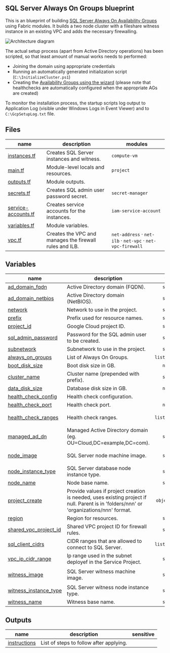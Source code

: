 ## SQL Server Always On Groups blueprint

This is an blueprint of building [SQL Server Always On Availability Groups](https://cloud.google.com/compute/docs/instances/sql-server/configure-availability) 
using Fabric modules. It builds a two node cluster with a fileshare witness instance in an existing VPC and adds the necessary firewalling. 

![Architecture diagram](https://cloud.google.com/compute/images/sqlserver-ag-architecture.svg)

The actual setup process (apart from Active Directory operations) has been scripted, so that least amount of 
manual works needs to performed: 

  - Joining the domain using appropriate credentials 
  - Running an automatically generated initialization script (`C:\InitializeCluster.ps1`) 
  - Creating the [Availability Groups using the wizard](https://cloud.google.com/compute/docs/instances/sql-server/configure-availability#creating_an_availability_group)
    (please note that healthchecks are automatically configured when the appropriate AGs are created)

To monitor the installation process, the startup scripts log output to Application Log (visible under Windows Logs in Event Viewer)
and to `C:\GcpSetupLog.txt` file.

<!-- TFDOC OPTS files:1 -->
<!-- BEGIN TFDOC -->

## Files

| name | description | modules |
|---|---|---|
| [instances.tf](./instances.tf) | Creates SQL Server instances and witness. | <code>compute-vm</code> |
| [main.tf](./main.tf) | Module-level locals and resources. | <code>project</code> |
| [outputs.tf](./outputs.tf) | Module outputs. |  |
| [secrets.tf](./secrets.tf) | Creates SQL admin user password secret. | <code>secret-manager</code> |
| [service-accounts.tf](./service-accounts.tf) | Creates service accounts for the instances. | <code>iam-service-account</code> |
| [variables.tf](./variables.tf) | Module variables. |  |
| [vpc.tf](./vpc.tf) | Creates the VPC and manages the firewall rules and ILB. | <code>net-address</code> · <code>net-ilb</code> · <code>net-vpc</code> · <code>net-vpc-firewall</code> |

## Variables

| name | description | type | required | default |
|---|---|:---:|:---:|:---:|
| [ad_domain_fqdn](variables.tf#L15) | Active Directory domain (FQDN). | <code>string</code> | ✓ |  |
| [ad_domain_netbios](variables.tf#L24) | Active Directory domain (NetBIOS). | <code>string</code> | ✓ |  |
| [network](variables.tf#L90) | Network to use in the project. | <code>string</code> | ✓ |  |
| [prefix](variables.tf#L113) | Prefix used for resource names. | <code>string</code> | ✓ |  |
| [project_id](variables.tf#L131) | Google Cloud project ID. | <code>string</code> | ✓ |  |
| [sql_admin_password](variables.tf#L148) | Password for the SQL admin user to be created. | <code>string</code> | ✓ |  |
| [subnetwork](variables.tf#L163) | Subnetwork to use in the project. | <code>string</code> | ✓ |  |
| [always_on_groups](variables.tf#L33) | List of Always On Groups. | <code>list&#40;string&#41;</code> |  | <code>&#91;&#34;bookshelf&#34;&#93;</code> |
| [boot_disk_size](variables.tf#L39) | Boot disk size in GB. | <code>number</code> |  | <code>50</code> |
| [cluster_name](variables.tf#L45) | Cluster name (prepended with prefix). | <code>string</code> |  | <code>&#34;cluster&#34;</code> |
| [data_disk_size](variables.tf#L51) | Database disk size in GB. | <code>number</code> |  | <code>200</code> |
| [health_check_config](variables.tf#L57) | Health check configuration. | <code title="object&#40;&#123; check_interval_sec &#61; number,&#10;  healthy_threshold   &#61; number,&#10;  unhealthy_threshold &#61; number,&#10;  timeout_sec         &#61; number,&#10;&#125;&#41;">&#8230;</code> |  | <code title="&#123;&#10;  check_interval_sec  &#61; 2&#10;  healthy_threshold   &#61; 1&#10;  unhealthy_threshold &#61; 2&#10;  timeout_sec         &#61; 1&#10;&#125;">&#123;&#8230;&#125;</code> |
| [health_check_port](variables.tf#L72) | Health check port. | <code>number</code> |  | <code>59997</code> |
| [health_check_ranges](variables.tf#L78) | Health check ranges. | <code>list&#40;string&#41;</code> |  | <code>&#91;&#34;35.191.0.0&#47;16&#34;, &#34;209.85.152.0&#47;22&#34;, &#34;209.85.204.0&#47;22&#34;&#93;</code> |
| [managed_ad_dn](variables.tf#L84) | Managed Active Directory domain (eg. OU=Cloud,DC=example,DC=com). | <code>string</code> |  | <code>&#34;&#34;</code> |
| [node_image](variables.tf#L95) | SQL Server node machine image. | <code>string</code> |  | <code>&#34;projects&#47;windows-sql-cloud&#47;global&#47;images&#47;family&#47;sql-ent-2019-win-2019&#34;</code> |
| [node_instance_type](variables.tf#L101) | SQL Server database node instance type. | <code>string</code> |  | <code>&#34;n2-standard-8&#34;</code> |
| [node_name](variables.tf#L107) | Node base name. | <code>string</code> |  | <code>&#34;node&#34;</code> |
| [project_create](variables.tf#L122) | Provide values if project creation is needed, uses existing project if null. Parent is in 'folders/nnn' or 'organizations/nnn' format. | <code title="object&#40;&#123;&#10;  billing_account_id &#61; string&#10;  parent             &#61; string&#10;&#125;&#41;">object&#40;&#123;&#8230;&#125;&#41;</code> |  | <code>null</code> |
| [region](variables.tf#L136) | Region for resources. | <code>string</code> |  | <code>&#34;europe-west4&#34;</code> |
| [shared_vpc_project_id](variables.tf#L142) | Shared VPC project ID for firewall rules. | <code>string</code> |  | <code>null</code> |
| [sql_client_cidrs](variables.tf#L157) | CIDR ranges that are allowed to connect to SQL Server. | <code>list&#40;string&#41;</code> |  | <code>&#91;&#34;0.0.0.0&#47;0&#34;&#93;</code> |
| [vpc_ip_cidr_range](variables.tf#L168) | Ip range used in the subnet deployef in the Service Project. | <code>string</code> |  | <code>&#34;10.0.0.0&#47;20&#34;</code> |
| [witness_image](variables.tf#L174) | SQL Server witness machine image. | <code>string</code> |  | <code>&#34;projects&#47;windows-cloud&#47;global&#47;images&#47;family&#47;windows-2019&#34;</code> |
| [witness_instance_type](variables.tf#L180) | SQL Server witness node instance type. | <code>string</code> |  | <code>&#34;n2-standard-2&#34;</code> |
| [witness_name](variables.tf#L186) | Witness base name. | <code>string</code> |  | <code>&#34;witness&#34;</code> |

## Outputs

| name | description | sensitive |
|---|---|:---:|
| [instructions](outputs.tf#L19) | List of steps to follow after applying. |  |

<!-- END TFDOC -->
